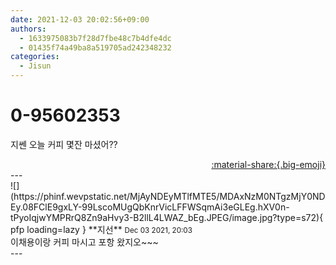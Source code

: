 ```yaml
---
date: 2021-12-03 20:02:56+09:00
authors:
  - 1633975083b7f28d7fbe48c7b4dfe4dc
  - 01435f74a49ba8a519705ad242348232
categories:
  - Jisun
---
```


# 0-95602353

<div class="post-container" markdown="1">
<div class="content-container md-sidebar__scrollwrap" markdown="1">

지쎈 오늘 커피 몇잔 마셨어??

</div>
</div>

<div style="text-align: right;" markdown="1">
<a href="https://weverse.io/fromis9/fanpost/0-95602353" style="text-align: right;">:material-share:{.big-emoji}</a>
</div>
---

<div class="comments-container md-sidebar__scrollwrap" markdown="1">
<div class="comment" markdown="1">
<div class='id-container' markdown="1">
![](https://phinf.wevpstatic.net/MjAyNDEyMTlfMTE5/MDAxNzM0NTgzMjY0NDEy.08FClE9gxLY-99LscoMUgQbKnrVicLFFWSqmAi3eGLEg.hXV0n-tPyoIqjwYMPRrQ8Zn9aHvy3-B2llL4LWAZ_bEg.JPEG/image.jpg?type=s72){ pfp loading=lazy }
**<span class="artist">지선</span>** <small>Dec 03 2021, 20:03</small><br>
</div>
<div class='comment-body' markdown="1">
이채용이랑 커피 마시고 포항 왔지오~~~
</div>
</div>
</div>
---
